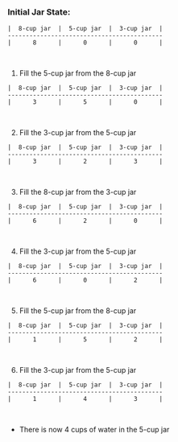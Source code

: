 ### Initial Jar State:
```
|  8-cup jar  |  5-cup jar  |  3-cup jar  |
-------------------------------------------
|      8      |      0      |      0      |
```
<br>

1. Fill the 5-cup jar from the 8-cup jar
```
|  8-cup jar  |  5-cup jar  |  3-cup jar  |
-------------------------------------------
|      3      |      5      |      0      |
```
<br>

2. Fill the 3-cup jar from the 5-cup jar
```
|  8-cup jar  |  5-cup jar  |  3-cup jar  |
-------------------------------------------
|      3      |      2      |      3      |
```
<br>

3. Fill the 8-cup jar from the 3-cup jar
```
|  8-cup jar  |  5-cup jar  |  3-cup jar  |
-------------------------------------------
|      6      |      2      |      0      |
```
<br>

4. Fill the 3-cup jar from the 5-cup jar

```
|  8-cup jar  |  5-cup jar  |  3-cup jar  |
-------------------------------------------
|      6      |      0      |      2      |
```
<br>

5. Fill the 5-cup jar from the 8-cup jar
```
|  8-cup jar  |  5-cup jar  |  3-cup jar  |
-------------------------------------------
|      1      |      5      |      2      |
```
<br>

6. Fill the 3-cup jar from the 5-cup jar
```
|  8-cup jar  |  5-cup jar  |  3-cup jar  |
-------------------------------------------
|      1      |      4      |      3      |
```
<br>

* There is now 4 cups of water in the 5-cup jar